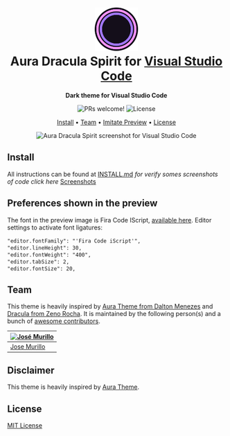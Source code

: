 <h1 align="center">
  <br>
  <img src="./logo.png" alt="Aura Dracula Spirit Logo" width="100">
  <br>
  Aura Dracula Spirit for <a href="https://code.visualstudio.com/">Visual Studio Code</a>
  <br>
</h1>

<p align="center">
  <strong>Dark theme for Visual Studio Code</strong>
</p>

<p align="center">
  <img src="https://img.shields.io/badge/PRs-welcome-%23DA70D6.svg" alt="PRs welcome!" />

  <img alt="License" src="https://img.shields.io/badge/license-MIT-%23DA70D6">
</p>

<p align="center">
  <a href="#install">Install</a> •
  <a href="#team">Team</a> •
  <a href="#preferences-shown-in-the-preview">Imitate Preview</a> •
  <a href="#license">License</a>
</p>

<p align="center">
  <img alt="Aura Dracula Spirit screenshot for Visual Studio Code" src="https://i.imgur.com/mZNBVW6.png" />
</p>

## Install

All instructions can be found at [INSTALL.md](./INSTALL.md) 
*for verify somes screenshots of code click here* [Screenshots](./screenshots)


## Preferences shown in the preview

The font in the preview image is Fira Code IScript, [available here](https://dank.sh/). Editor settings to activate font ligatures:

```
"editor.fontFamily": "'Fira Code iScript'",
"editor.lineHeight": 30,
"editor.fontWeight": "400",
"editor.tabSize": 2,
"editor.fontSize": 20,
```

## Team

This theme is heavily inspired by [Aura Theme from Dalton Menezes](https://github.com/daltonmenezes/aura-theme) and [Dracula from Zeno Rocha](https://github.com/dracula/visual-studio-code).
It is maintained by the following person(s) and a bunch of [awesome contributors](https://github.com/josemurilloc/aura-spirit-dracula/graphs/contributors).

| [![José Murillo](https://github.com/josemurilloc.png?size=100)](https://github.com/josemurilloc) |
| ---------------------------------------------------------------------------------------------------- |
| [Jose Murillo](https://github.com/josemurilloc)                                                   |

## Disclaimer

This theme is heavily inspired by [Aura Theme](https://github.com/daltonmenezes/aura-theme).

## License

[MIT License](./LICENSE.md)
